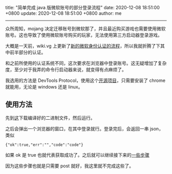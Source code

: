 title: "简单完成 java 版微软账号的部分登录流程"
date: 2020-12-08 18:51:00 +0800
update: 2020-12-08 18:51:00 +0800
author: me

---

众所周知，mojang 决定迁移账号到微软那了，并且最近购买游戏也需要使用微软账号。这也导致了使用微软账号购买的玩家，无法使用第三方启动器登录游戏。

大概是一天前，wiki.vg 上更新了[新的微软身份认证的流程](https://wiki.vg/Microsoft_Authentication_Scheme)，所以我就折腾了下其中前半部分的认证。

和之前所使用的认证系统不同，这次要求在浏览器中登录账号。这无疑增加了复杂度，至少对于我弄的命令行启动器来说，就变得有点麻烦了。

我选用的方法是 DevTools Protocol，使用这个[开源项目](https://github.com/go-rod/rod)，只需要安装了 chrome 就能用，无论是 windows 还是 linux。

## 使用方法
先到[这](https://github.com/xmdhs/msauth/actions?query=workflow%3AGo)下载编译好的二进制文件，然后运行。

之后会弹出一个浏览器的窗口，在其中登录就行。登录完后，会返回一串 json，类似

    {"ok":true,"err":"","code":"code"}

如果 ok 是 true 也就代表获取成功了。之后就可以继续接下来的[一些步骤](https://wiki.vg/Microsoft_Authentication_Scheme#Authorization_Code_-.3E_Authorization_Token)

因为这些步骤也就是只需要 post 就好，我这里就不完成这些了。